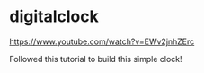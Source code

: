 # digitalclock

https://www.youtube.com/watch?v=EWv2jnhZErc

Followed this tutorial to build this simple clock!
